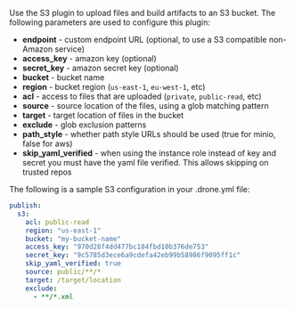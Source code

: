Use the S3 plugin to upload files and build artifacts to an S3 bucket. The following parameters are used to configure this plugin:

* **endpoint** - custom endpoint URL (optional, to use a S3 compatible non-Amazon service)
* **access_key** - amazon key (optional)
* **secret_key** - amazon secret key (optional)
* **bucket** - bucket name
* **region** - bucket region (`us-east-1`, `eu-west-1`, etc)
* **acl** - access to files that are uploaded (`private`, `public-read`, etc)
* **source** - source location of the files, using a glob matching pattern
* **target** - target location of files in the bucket
* **exclude** - glob exclusion patterns
* **path_style** - whether path style URLs should be used (true for minio, false for aws)
* **skip_yaml_verified** - when using the instance role instead of key and secret you must have the yaml file verified.  This allows skipping on trusted repos


The following is a sample S3 configuration in your .drone.yml file:

```yaml
publish:
  s3:
    acl: public-read
    region: "us-east-1"
    bucket: "my-bucket-name"
    access_key: "970d28f4dd477bc184fbd10b376de753"
    secret_key: "9c5785d3ece6a9cdefa42eb99b58986f9095ff1c"
    skip_yaml_verified: true
    source: public/**/*
    target: /target/location
    exclude:
      - **/*.xml
```
